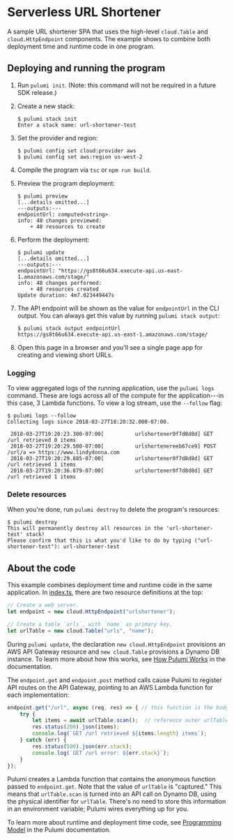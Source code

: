 # Serverless URL Shortener

A sample URL shortener SPA that uses the high-level `cloud.Table` and `cloud.HttpEndpoint` components. The example shows to combine both deployment time and runtime code in one program.

## Deploying and running the program

1. Run `pulumi init`. (Note: this command will not be required in a future SDK release.)

1. Create a new stack:

    ```
    $ pulumi stack init
    Enter a stack name: url-shortener-test
    ```

1. Set the provider and region:

    ```
    $ pulumi config set cloud:provider aws
    $ pulumi config set aws:region us-west-2
    ```

1. Compile the program via `tsc` or `npm run build`.

1. Preview the program deployment:

    ```
    $ pulumi preview
    [...details omitted...]
    ---outputs:---
    endpointUrl: computed<string>
    info: 48 changes previewed:
        + 48 resources to create
    ```

1. Perform the deployment:

    ```
    $ pulumi update
    [...details omitted...]
    ---outputs:---
    endpointUrl: "https://gs8t66u634.execute-api.us-east-1.amazonaws.com/stage/"
    info: 48 changes performed:
        + 48 resources created
    Update duration: 4m7.023449447s
    ```

1. The API endpoint will be shown as the value for `endpointUrl` in the CLI output. You can always get this value by running `pulumi stack output`:

    ```
    $ pulumi stack output endpointUrl
    https://gs8t66u634.execute-api.us-east-1.amazonaws.com/stage/
    ```

1. Open this page in a browser and you'll see a single page app for creating and viewing short URLs.

### Logging

To view aggregated logs of the running application, use the `pulumi logs` command. These are logs across all of the compute for the application---in this case, 3 Lambda functions. To view a log stream, use the `--follow` flag:

```
$ pulumi logs --follow
Collecting logs since 2018-03-27T18:20:32.000-07:00.

 2018-03-27T19:20:23.300-07:00[          urlshortener0f7d8d8d] GET /url retrieved 0 items
 2018-03-27T19:20:29.500-07:00[          urlshortenereeb67ce9] POST /url/a => https://www.lindydonna.com
 2018-03-27T19:20:29.885-07:00[          urlshortener0f7d8d8d] GET /url retrieved 1 items
 2018-03-27T19:20:36.879-07:00[          urlshortener0f7d8d8d] GET /url retrieved 1 items
```

### Delete resources

When you're done, run `pulumi destroy` to delete the program's resources:

```
$ pulumi destroy
This will permanently destroy all resources in the 'url-shortener-test' stack!
Please confirm that this is what you'd like to do by typing ("url-shortener-test"): url-shortener-test
```

## About the code

This example combines deployment time and runtime code in the same application. In [index.ts](./index.ts), there are two resource definitions at the top:

```typescript
// Create a web server.
let endpoint = new cloud.HttpEndpoint("urlshortener");

// Create a table `urls`, with `name` as primary key.
let urlTable = new cloud.Table("urls", "name");
```

During `pulumi update`, the declaration `new cloud.HttpEndpoint` provisions an AWS API Gateway resource and `new cloud.Table` provisions a Dynamo DB instance. To learn more about how this works, see [How Pulumi Works](https://docs.pulumi.com/reference/how.html) in the documentation.

The `endpoint.get` and `endpoint.post` method calls cause Pulumi to register API routes on the API Gateway, pointing to an AWS Lambda function for each implementation:

```typescript
endpoint.get("/url", async (req, res) => { // this function is the body of the Lambda
    try {
        let items = await urlTable.scan();  // reference outer urlTable definition
        res.status(200).json(items);
        console.log(`GET /url retrieved ${items.length} items`); 
    } catch (err) {
        res.status(500).json(err.stack);
        console.log(`GET /url error: ${err.stack}`);
    }
});
```

Pulumi creates a Lambda function that contains the anonymous function passed to `endpoint.get`. Note that the value of `urlTable` is "captured." This means that `urlTable.scan` is turned into an API call on Dynamo DB, using the physical identifier for `urlTable`. There's no need to store this information in an environment variable; Pulumi wires everything up for you.

To learn more about runtime and deployment time code, see [Programming Model](https://docs.pulumi.com/reference/programming-model.html) in the Pulumi documentation.
